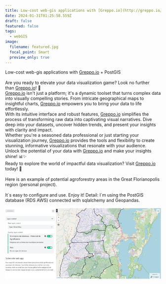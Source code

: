 ```yaml
---
title: Low-cost web-gis applications with [Greppo.io](http://greppo.io/) + PostGIS
date: 2024-01-31T01:25:58.559Z
draft: false
featured: false
tags:
  - webGIS
image:
  filename: featured.jpg
  focal_point: Smart
  preview_only: true
---
```

<!--StartFragment-->

Low-cost web-gis applications with [Greppo.io](http://greppo.io/) + PostGIS\
\
Are you ready to elevate your data visualization game? Look no further than [Greppo.io](http://greppo.io/)! 🚀\
[Greppo.io](http://greppo.io/) isn't just a platform; it's a dynamic toolset that turns complex data into visually compelling stories. From intricate geographical maps to insightful charts, [Greppo.io](http://greppo.io/) empowers you to bring your data to life effortlessly.\
With its intuitive interface and robust features, [Greppo.io](http://greppo.io/) simplifies the process of transforming raw data into captivating visual narratives. Dive deep into your datasets, uncover hidden trends, and present your insights with clarity and impact.\
Whether you're a seasoned data professional or just starting your visualization journey, [Greppo.io](http://greppo.io/) provides the tools and flexibility to create stunning, informative visualizations that resonate with your audience.\
Unlock the potential of your data with [Greppo.io](http://greppo.io/) and make your insights shine! 📊✨\
Ready to explore the world of impactful data visualization? Visit [Greppo.io](http://greppo.io/)\
today! 🌟\
\
Here is an example of potential agroforestry areas in the Great Florianopolis region (personal project).\
\
It\`s easy to configure and use. Enjoy it! Detail: I\`m using the PostGIS database (RDS AWS) connected with sqlalchemy and Geopandas.

![](1703868997400.jpg)



<!--EndFragment-->
